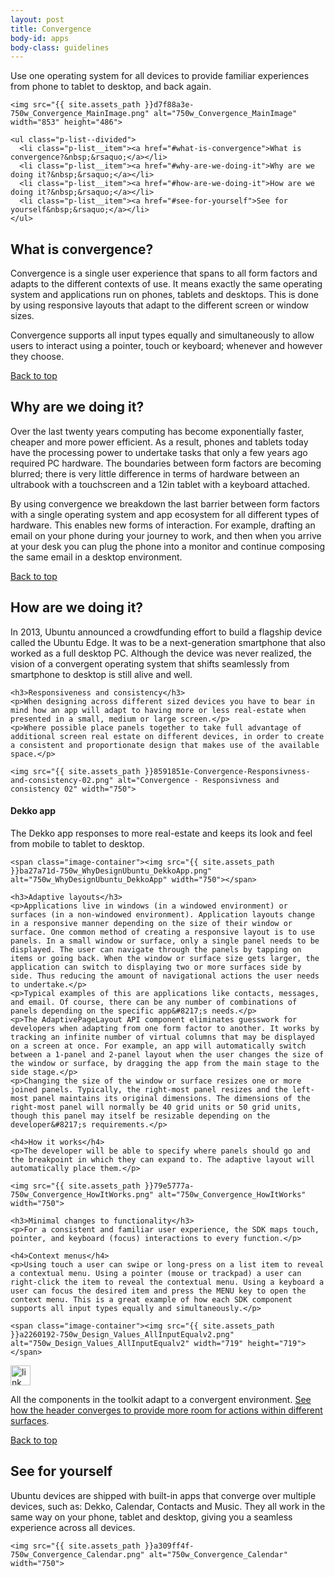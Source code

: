 ```yaml
---
layout: post
title: Convergence
body-id: apps
body-class: guidelines
---
```


<div class="row">
  <div class="col-8">
    <p>Use one operating system for all devices to provide familiar experiences from phone to tablet to desktop, and back again.</p>

    <img src="{{ site.assets_path }}d7f88a3e-750w_Convergence_MainImage.png" alt="750w_Convergence_MainImage" width="853" height="486">

    <ul class="p-list--divided">
      <li class="p-list__item"><a href="#what-is-convergence">What is convergence?&nbsp;&rsaquo;</a></li>      <li class="p-list__item"><a href="#why-are-we-doing-it">Why are we doing it?&nbsp;&rsaquo;</a></li>      <li class="p-list__item"><a href="#how-are-we-doing-it">How are we doing it?&nbsp;&rsaquo;</a></li>      <li class="p-list__item"><a href="#see-for-yourself">See for yourself&nbsp;&rsaquo;</a></li>
    </ul>
  </div>
</div>

<div class="row">
  <div class="col-10">
    <h2 id="what-is-convergence">What is convergence?</h2>
    <p>Convergence is a single user experience that spans to all form factors and adapts to the different contexts of use. It means exactly the same operating system and applications run on phones, tablets and desktops. This is done by using responsive layouts that adapt to the different screen or window sizes.</p>
    <p>Convergence supports all input types equally and simultaneously to allow users to interact using a pointer, touch or keyboard; whenever and however they choose.</p>
  </div>
</div>

<div class="row">
  <div class="col-12 link-top">
    <a href="#">Back to top</a>
  </div>
</div>

<div class="row">
  <div class="col-10">
    <h2 id="why-are-we-doing-it">Why are we doing it?</h2>
    <p>Over the last twenty years computing has become exponentially faster, cheaper and more power efficient. As a result, phones and tablets today have the processing power to undertake tasks that only a few years ago required PC hardware. The boundaries between form factors are becoming blurred; there is very little difference in terms of hardware between an ultrabook with a touchscreen and a 12in tablet with a keyboard attached.</p>
    <p>By using convergence we breakdown the last barrier between form factors with a single operating system and app ecosystem for all different types of hardware. This enables new forms of interaction. For example, drafting an email on your phone during your journey to work, and then when you arrive at your desk you can plug the phone into a monitor and continue composing the same email in a desktop environment.</p>
  </div>
</div>

<div class="row">
  <div class="col-12 link-top">
    <a href="#">Back to top</a>
  </div>
</div>

<div class="row">
  <div class="col-10">
    <h2 id="how-are-we-doing-it">How are we doing it?</h2>
    <p>In 2013, Ubuntu announced a crowdfunding effort to build a flagship device called the Ubuntu Edge. It was to be a next-generation smartphone that also worked as a full desktop PC. Although the device was never realized, the vision of a convergent operating system that shifts seamlessly from smartphone to desktop is still alive and well.</p>

    <h3>Responsiveness and consistency</h3>
    <p>When designing across different sized devices you have to bear in mind how an app will adapt to having more or less real-estate when presented in a small, medium or large screen.</p>
    <p>Where possible place panels together to take full advantage of additional screen real estate on different devices, in order to create a consistent and proportionate design that makes use of the available space.</p>

    <img src="{{ site.assets_path }}8591851e-Convergence-Responsivness-and-consistency-02.png" alt="Convergence - Responsivness and consistency 02" width="750">
  </div>
</div>

<div class="row">
  <div class="col-10">
    <h4>Dekko app</h4>
    <p>The Dekko app responses to more real-estate and keeps its look and feel from mobile to tablet to desktop.</p>

    <span class="image-container"><img src="{{ site.assets_path }}ba27a71d-750w_WhyDesignUbuntu_DekkoApp.png" alt="750w_WhyDesignUbuntu_DekkoApp" width="750"></span>

    <h3>Adaptive layouts</h3>
    <p>Applications live in windows (in a windowed environment) or surfaces (in a non-windowed environment). Application layouts change in a responsive manner depending on the size of their window or surface. One common method of creating a responsive layout is to use panels. In a small window or surface, only a single panel needs to be displayed. The user can navigate through the panels by tapping on items or going back. When the window or surface size gets larger, the application can switch to displaying two or more surfaces side by side. Thus reducing the amount of navigational actions the user needs to undertake.</p>
    <p>Typical examples of this are applications like contacts, messages, and email. Of course, there can be any number of combinations of panels depending on the specific app&#8217;s needs.</p>
    <p>The AdaptivePageLayout API component eliminates guesswork for developers when adapting from one form factor to another. It works by tracking an infinite number of virtual columns that may be displayed on a screen at once. For example, an app will automatically switch between a 1-panel and 2-panel layout when the user changes the size of the window or surface, by dragging the app from the main stage to the side stage.</p>
    <p>Changing the size of the window or surface resizes one or more joined panels. Typically, the right-most panel resizes and the left-most panel maintains its original dimensions. The dimensions of the right-most panel will normally be 40 grid units or 50 grid units, though this panel may itself be resizable depending on the developer&#8217;s requirements.</p>

    <h4>How it works</h4>
    <p>The developer will be able to specify where panels should go and the breakpoint in which they can expand to. The adaptive layout will automatically place them.</p>

    <img src="{{ site.assets_path }}79e5777a-750w_Convergence_HowItWorks.png" alt="750w_Convergence_HowItWorks" width="750">

    <h3>Minimal changes to functionality</h3>
    <p>For a consistent and familiar user experience, the SDK maps touch, pointer, and keyboard (focus) interactions to every function.</p>

    <h4>Context menus</h4>
    <p>Using touch a user can swipe or long-press on a list item to reveal a contextual menu. Using a pointer (mouse or trackpad) a user can right-click the item to reveal the contextual menu. Using a keyboard a user can focus the desired item and press the MENU key to open the context menu. This is a great example of how each SDK component supports all input types equally and simultaneously.</p>

    <span class="image-container"><img src="{{ site.assets_path }}a2260192-750w_Design_Values_AllInputEqualv2.png" alt="750w_Design_Values_AllInputEqualv2" width="719" height="719"></span>
  </div>
</div>

<div class="row">
  <div class="col-6 p-card u-vertically-center">
    <div class="col-1">
      <img class="vertical-align__image" src="{{ site.assets_path }}75f60d24-link_external.png" alt="link_external" width="32" height="32">
    </div>
    <div class="col-5">
      <p class="p-card__content">All the components in the toolkit adapt to a convergent environment. <a href="/apps/building-blocks/header">See how the header converges to provide more room for actions within different surfaces</a>.</p>
    </div>
  </div>
</div>

<div class="row">
  <div class="col-12 link-top">
    <a href="#">Back to top</a>
  </div>
</div>

<div class="row">
  <div class="col-10">
    <h2 id="see-for-yourself">See for yourself</h2>
    <p>Ubuntu devices are shipped with built-in apps that converge over multiple devices, such as: Dekko, Calendar, Contacts and Music. They all work in the same way on your phone, tablet and desktop, giving you a seamless experience across all devices.</p>

    <img src="{{ site.assets_path }}a309ff4f-750w_Convergence_Calendar.png" alt="750w_Convergence_Calendar" width="750">
  </div>
</div>
